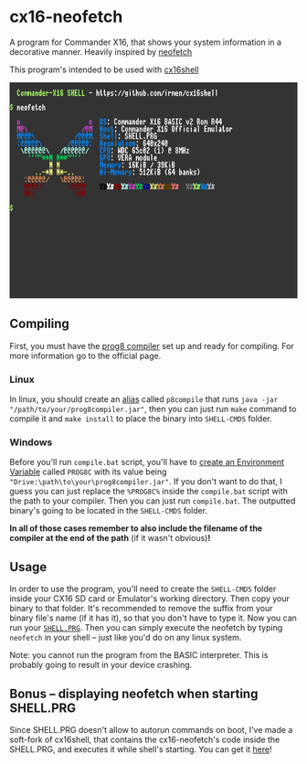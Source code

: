 # cx16-neofetch
A program for Commander X16, that shows your system information in a decorative manner.  Heavily inspired by [neofetch](https://github.com/dylanaraps/neofetch)

This program's intended to be used with [cx16shell](https://github.com/irmen/cx16shell)

![neofetch screenshot](./.READMErsc/screenshot.png "Screenshot of the neofetch running in X16 emulator")

## Compiling
First, you must have the [prog8 compiler](https://github.com/irmen/prog8) set up and ready for compiling. For more information go to the official page.

### Linux
In linux, you should create an [alias](https://en.wikipedia.org/wiki/Alias_(command)#Creating_aliases) called `p8compile` that runs `java -jar "/path/to/your/prog8compiler.jar"`, then you can just run `make` command to compile it and `make install` to place the binary into `SHELL-CMDS` folder.

### Windows
Before you'll run `compile.bat` script, you'll have to [create an Environment Variable](https://docs.oracle.com/en/database/oracle/machine-learning/oml4r/1.5.1/oread/creating-and-modifying-environment-variables-on-windows.html#GUID-DD6F9982-60D5-48F6-8270-A27EC53807D0) called `PROG8C` with its value being `"Drive:\path\to\your\prog8compiler.jar"`. If you don't want to do that, I guess you can just replace the `%PROG8C%` inside the `compile.bat` script with the path to your compiler. Then you can just run `compile.bat`. The outputted binary's going to be located in the `SHELL-CMDS` folder.

**In all of those cases remember to also include the filename of the compiler at the end of the path** (if it wasn't obvious)**!**

## Usage
In order to use the program, you'll need to create the `SHELL-CMDS` folder inside your CX16 SD card or Emulator's working directory. Then copy your binary to that folder. It's recommended to remove the suffix from your binary file's name (if it has it), so that you don't have to type it.
Now you can run your [`SHELL.PRG`](https://github.com/irmen/cx16shell). Then you can simply execute the neofetch by typing `neofetch` in your shell – just like you'd do on any linux system. 

Note: you cannot run the program from the BASIC interpreter. This is probably going to result in your device crashing.

## Bonus – displaying neofetch when starting SHELL.PRG
Since SHELL.PRG doesn't allow to autorun commands on boot, I've made a soft-fork of cx16shell, that contains the cx16-neofetch's code inside the SHELL.PRG, and executes it while shell's starting. You can get it [here](https://github.com/adiee5/cx16shell)!